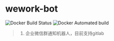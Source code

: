 # wework-bot

 ![Docker Build Status](https://img.shields.io/docker/build/notices/wework-bot.svg)  ![Docker Automated build](https://img.shields.io/docker/automated/notices/wework-bot.svg)

> 1. 企业微信群通知机器人，目前支持gitlab
